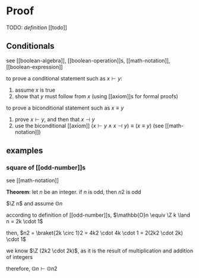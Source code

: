 # Proof

TODO:
_definition_ [[todo]]

## Conditionals

see [[boolean-algebra]], [[boolean-operation]]s, [[math-notation]], [[boolean-expression]]

to prove a conditional statement such as $x \vdash y$:

1. assume $x$ is true
2. show that $y$ must follow from $x$ (using [[axiom]]s for formal proofs)

to prove a biconditional statement such as $x \equiv y$

1. prove $x \vdash y$, and then that $x \dashv y$
2. use the biconditional [[axiom]] $(x \vdash y \land x \dashv y) \equiv (x \equiv y)$ (see [[math-notation]])

## examples

### square of [[odd-number]]s

see [[math-notation]]

**Theorem**: let $n$ be an integer. if $n$ is odd, then $n2$ is odd

$\Z n$ and assume $\mathbb{O}n$

according to definition of [[odd-number]]s, $\mathbb{O}n \equiv \Z k \land n = 2k \cdot 1$

then, $n2 = \braket{2k \circ 1}2 = 4k2 \cdot 4k \cdot 1 = 2(2k2 \cdot 2k) \cdot 1$

we know $\Z (2k2 \cdot 2k)$, as it is the result of multiplication and addition of integers

therefore, $\mathbb{O}n \vdash \mathbb{O}n2$
